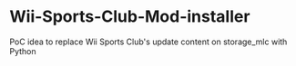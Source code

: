 # Wii-Sports-Club-Mod-installer
PoC idea to replace Wii Sports Club's update content on storage_mlc with Python
